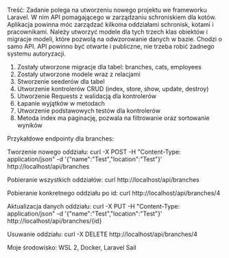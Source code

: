 Treść:
Zadanie polega na utworzeniu nowego projektu we frameworku Laravel.
W nim API pomagającego w zarządzaniu schroniskiem dla kotów.
Aplikacja powinna móc zarządzać kilkoma oddziałami schronisk, kotami i pracownikami.
Należy utworzyć modele dla tych trzech klas obiektów i migracje modeli, które pozwolą na odwzorowanie danych w bazie. Chodzi o samo API.
API powinno być otwarte i publiczne, nie trzeba robić żadnego systemu autoryzacji.

1. Zostały utworzone migracje dla tabel: branches, cats, employees
2. Zostały utworzone modele wraz z relacjami
3. Stworzenie seederów dla tabel 
4. Utworzenie kontrolerów CRUD (index, store, show, update, destroy)
5. Utworzenie Requests z walidacją dla kontrolerów
6. Łapanie wyjątków w metodach
7. Utworzenie podstawowych testów dla kontrolerów
8. Metoda index ma paginację, pozwala na filtrowanie oraz sortowanie wyników

Przykałdowe endpointy dla branches:

Tworzenie nowego oddziału:
curl -X POST -H "Content-Type: application/json" -d '{"name":"Test","location":"Test"}' http://localhost/api/branches

Pobieranie wszystkich oddziałów:
curl http://localhost/api/branches

Pobieranie konkretnego oddziału po id:
curl http://localhost/api/branches/4

Aktualizacja danych oddziału:
curl -X PUT -H "Content-Type: application/json" -d '{"name":"Test","location":"Test"}' http://localhost/api/branches/{id}

Usuwanie oddziału:
curl -X DELETE http://localhost/api/branches/4

Moje środowisko:
WSL 2, Docker, Laravel Sail

